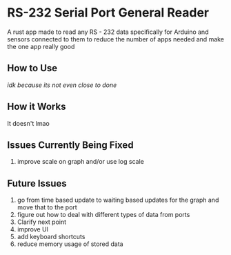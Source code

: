 # RS-232 Serial Port General Reader

A rust app made to read any RS - 232 data specifically for Arduino and sensors connected to them to reduce the number of apps needed and make the one app really good

## How to Use

*idk because its not even close to done*

## How it Works

It doesn't lmao

## Issues Currently Being Fixed

1. improve scale on graph and/or use log scale

## Future Issues

1. go from time based update to waiting based updates for the graph and move that to the port
1. figure out how to deal with different types of data from ports
1. Clarify next point
1. improve UI
1. add keyboard shortcuts
1. reduce memory usage of stored data
